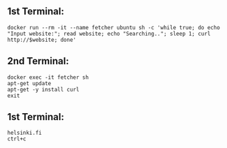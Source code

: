 ## 1st Terminal:

```
docker run --rm -it --name fetcher ubuntu sh -c 'while true; do echo "Input website:"; read website; echo "Searching.."; sleep 1; curl http://$website; done'
```

## 2nd Terminal:

```
docker exec -it fetcher sh
apt-get update
apt-get -y install curl
exit
```

## 1st Terminal:

```
helsinki.fi
ctrl+c
```
